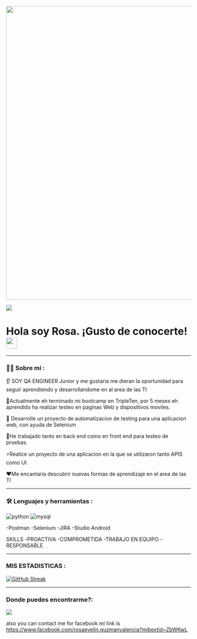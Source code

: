 

<div id="header" align="center">
  <img decoding="async" src="https://github.com/RosaEGV/RosaEGV/blob/main/QA (2).png" width="800"/>
</div>


[![](https://img.shields.io/badge/LinkedIn-0077B5?style=for-the-badge&logo=linkedin&logoColor=white)](https://www.linkedin.com/in/rosa-evelin-guzm%C3%A1n-valencia-735449333/
)
<h1>
  Hola soy Rosa. ¡Gusto de conocerte!
  <img decoding="async" src="https://media.giphy.com/media/hvRJCLFzcasrR4ia7z/giphy.gif" width="30px"/>
</h1>

---
 <div id="header" align="left">

### :woman_technologist: Sobre mí :
 👂 SOY QA ENGINEER Junior y me gustaria me dieran la oportunidad para seguir aprendiendo y desarrollandome en al area de las TI

🤝Actualmente eh terminado mi bootcamp en TripleTen, por 5 meses eh aprendido ha realizar testeo en paginas Web y dispositivos moviles.

🌱 Desarrolle un proyecto de automatizacion de testing  para una aplicacion web, con ayuda de Selenium

🔭He trabajado tanto en back end como en front end para testeo de pruebas.

⚡Realice un proyecto de una aplicacion en la que se utilizaron tanto APIS como UI.

❤️Me encantaria descubrir nuevas formas de aprendizaje en el area de las TI

---

### :hammer_and_wrench: Lenguajes y herramientas :
<div id="header" align="left">
    <img decoding="async" src="https://img.shields.io/badge/Python-3776AB?style=for-the-badge&logo=python&logoColor=white" alt="python"/>
  </a>
  </a>
    <img decoding="async" src="https://img.shields.io/badge/MySQL-6DB33F?style=for-the-badge&logo=mysql&logoColor=white" alt="mysql"/>
  </a>

-Postman
-Selenium
-JIRA
-Studio Android

SKILLS
-PROACTIVA
-COMPROMETIDA
-TRABAJO EN EQUIPO
-RESPONSABLE

---
 <div id="header" align="left">

### MIS ESTADISTICAS :

[![GitHub Streak](http://github-readme-streak-stats.herokuapp.com?user=RosaEGV&theme=dark&background=000000)](https://git.io/streak-stats)

---
 <div id="header" align="left">

### Donde puedes encontrarme?:
[![](https://img.shields.io/badge/LinkedIn-0077B5?style=for-the-badge&logo=linkedin&logoColor=white)](https://www.linkedin.com/in/rosa-evelin-guzm%C3%A1n-valencia-735449333/
)


also you can contact me for facebook mi link is  https://www.facebook.com/rosaevelin.guzmanvalencia?mibextid=ZbWKwL

